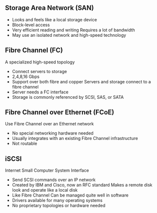 ## Storage Area Network (SAN)
- Looks and feels like a local storage device
- Block-level access
- Very efficient reading and writing
Requires a lot of bandwidth
- May use an isolated network and high-speed technology
## Fibre Channel (FC)
A specialized high-speed topology
- Connect servers to storage
- 2,4,8,16 Gbps
-  Support over both fibre and copper
Servers and storage connect to a fibre channel
- Server needs a FC interface
- Storage is commonly referenced by SCSI, SAS, or SATA
## Fibre Channel over Ethernet (FCoE)
Use Fibre Channel over an Ethernet network
- No special networking hardware needed
- Usually integrates with an existing Fibre Channel infrastructure 
- Not routable
## iSCSI
Internet Small Computer System Interface
- Send SCSI commands over an IP network
- Created by IBM and Cisco, now an RFC standard
Makes a remote disk look and operate like a local disk
- Like Fibre Channel
Can be managed quite well in software
- Drivers available for many operating systems
- No proprietary topologies or hardware needed